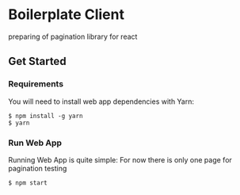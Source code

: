 # Boilerplate Client

preparing of pagination library for react

## Get Started

### Requirements

You will need to install web app dependencies with Yarn:

```
$ npm install -g yarn
$ yarn
```

### Run Web App

Running Web App is quite simple:
For now there is only one page for pagination testing


```
$ npm start
```

